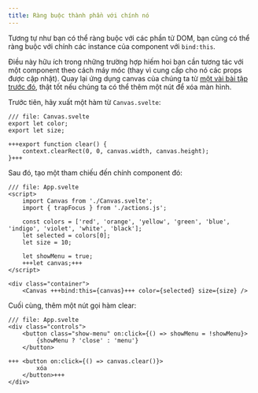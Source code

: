```yaml
---
title: Ràng buộc thành phần với chính nó
---
```


Tương tự như bạn có thể ràng buộc với các phần tử DOM, bạn cũng có thể ràng buộc với chính các instance của component với `bind:this`.

Điều này hữu ích trong những trường hợp hiếm hoi bạn cần tương tác với một component theo cách máy móc (thay vì cung cấp cho nó các props được cập nhật). Quay lại ứng dụng canvas của chúng ta từ [một vài bài tập trước đó](actions), thật tốt nếu chúng ta có thể thêm một nút để xóa màn hình.


Trước tiên, hãy xuất một hàm từ `Canvas.svelte`:

```svelte
/// file: Canvas.svelte
export let color;
export let size;

+++export function clear() {
	context.clearRect(0, 0, canvas.width, canvas.height);
}+++
```

Sau đó, tạo một tham chiếu đến chính component đó:

```svelte
/// file: App.svelte
<script>
	import Canvas from './Canvas.svelte';
	import { trapFocus } from './actions.js';

	const colors = ['red', 'orange', 'yellow', 'green', 'blue', 'indigo', 'violet', 'white', 'black'];
	let selected = colors[0];
	let size = 10;

	let showMenu = true;
	+++let canvas;+++
</script>

<div class="container">
	<Canvas +++bind:this={canvas}+++ color={selected} size={size} />
```

Cuối cùng, thêm một nút gọi hàm clear:

```svelte
/// file: App.svelte
<div class="controls">
	<button class="show-menu" on:click={() => showMenu = !showMenu}>
		{showMenu ? 'close' : 'menu'}
	</button>

+++	<button on:click={() => canvas.clear()}>
		xóa
	</button>+++
</div>
```